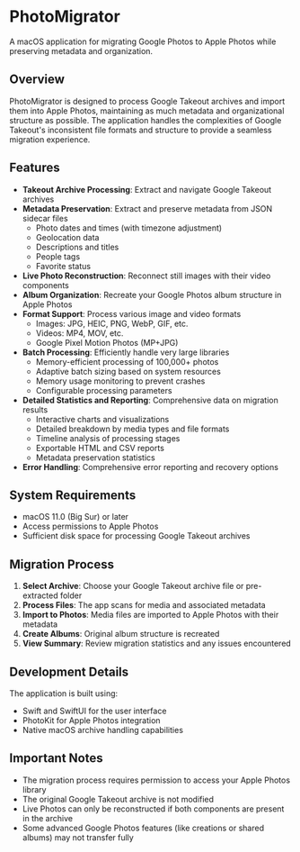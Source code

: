 # PhotoMigrator

A macOS application for migrating Google Photos to Apple Photos while preserving metadata and organization.

## Overview

PhotoMigrator is designed to process Google Takeout archives and import them into Apple Photos, maintaining as much metadata and organizational structure as possible. The application handles the complexities of Google Takeout's inconsistent file formats and structure to provide a seamless migration experience.

## Features

- **Takeout Archive Processing**: Extract and navigate Google Takeout archives
- **Metadata Preservation**: Extract and preserve metadata from JSON sidecar files
  - Photo dates and times (with timezone adjustment)
  - Geolocation data
  - Descriptions and titles
  - People tags
  - Favorite status
- **Live Photo Reconstruction**: Reconnect still images with their video components
- **Album Organization**: Recreate your Google Photos album structure in Apple Photos
- **Format Support**: Process various image and video formats
  - Images: JPG, HEIC, PNG, WebP, GIF, etc.
  - Videos: MP4, MOV, etc.
  - Google Pixel Motion Photos (MP+JPG)
- **Batch Processing**: Efficiently handle very large libraries
  - Memory-efficient processing of 100,000+ photos
  - Adaptive batch sizing based on system resources
  - Memory usage monitoring to prevent crashes
  - Configurable processing parameters
- **Detailed Statistics and Reporting**: Comprehensive data on migration results
  - Interactive charts and visualizations
  - Detailed breakdown by media types and file formats
  - Timeline analysis of processing stages
  - Exportable HTML and CSV reports
  - Metadata preservation statistics
- **Error Handling**: Comprehensive error reporting and recovery options

## System Requirements

- macOS 11.0 (Big Sur) or later
- Access permissions to Apple Photos
- Sufficient disk space for processing Google Takeout archives

## Migration Process

1. **Select Archive**: Choose your Google Takeout archive file or pre-extracted folder
2. **Process Files**: The app scans for media and associated metadata
3. **Import to Photos**: Media files are imported to Apple Photos with their metadata
4. **Create Albums**: Original album structure is recreated
5. **View Summary**: Review migration statistics and any issues encountered

## Development Details

The application is built using:
- Swift and SwiftUI for the user interface
- PhotoKit for Apple Photos integration
- Native macOS archive handling capabilities

## Important Notes

- The migration process requires permission to access your Apple Photos library
- The original Google Takeout archive is not modified
- Live Photos can only be reconstructed if both components are present in the archive
- Some advanced Google Photos features (like creations or shared albums) may not transfer fully